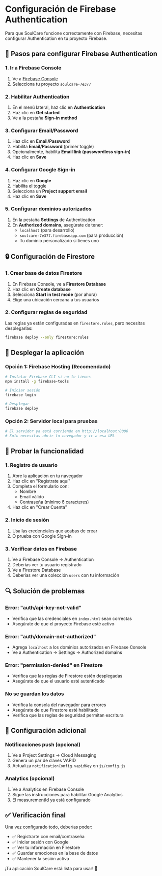 # Configuración de Firebase Authentication

Para que SoulCare funcione correctamente con Firebase, necesitas configurar Authentication en tu proyecto Firebase.

## 🔧 Pasos para configurar Firebase Authentication

### 1. Ir a Firebase Console
1. Ve a [Firebase Console](https://console.firebase.google.com/)
2. Selecciona tu proyecto `soulcare-7e377`

### 2. Habilitar Authentication
1. En el menú lateral, haz clic en **Authentication**
2. Haz clic en **Get started**
3. Ve a la pestaña **Sign-in method**

### 3. Configurar Email/Password
1. Haz clic en **Email/Password**
2. Habilita **Email/Password** (primer toggle)
3. Opcionalmente, habilita **Email link (passwordless sign-in)**
4. Haz clic en **Save**

### 4. Configurar Google Sign-in
1. Haz clic en **Google**
2. Habilita el toggle
3. Selecciona un **Project support email**
4. Haz clic en **Save**

### 5. Configurar dominios autorizados
1. En la pestaña **Settings** de Authentication
2. En **Authorized domains**, asegúrate de tener:
   - `localhost` (para desarrollo)
   - `soulcare-7e377.firebaseapp.com` (para producción)
   - Tu dominio personalizado si tienes uno

## 🔒 Configuración de Firestore

### 1. Crear base de datos Firestore
1. En Firebase Console, ve a **Firestore Database**
2. Haz clic en **Create database**
3. Selecciona **Start in test mode** (por ahora)
4. Elige una ubicación cercana a tus usuarios

### 2. Configurar reglas de seguridad
Las reglas ya están configuradas en `firestore.rules`, pero necesitas desplegarlas:

```bash
firebase deploy --only firestore:rules
```

## 🚀 Desplegar la aplicación

### Opción 1: Firebase Hosting (Recomendado)
```bash
# Instalar Firebase CLI si no lo tienes
npm install -g firebase-tools

# Iniciar sesión
firebase login

# Desplegar
firebase deploy
```

### Opción 2: Servidor local para pruebas
```bash
# El servidor ya está corriendo en http://localhost:8000
# Solo necesitas abrir tu navegador y ir a esa URL
```

## 🧪 Probar la funcionalidad

### 1. Registro de usuario
1. Abre la aplicación en tu navegador
2. Haz clic en "Regístrate aquí"
3. Completa el formulario con:
   - Nombre
   - Email válido
   - Contraseña (mínimo 6 caracteres)
4. Haz clic en "Crear Cuenta"

### 2. Inicio de sesión
1. Usa las credenciales que acabas de crear
2. O prueba con Google Sign-in

### 3. Verificar datos en Firebase
1. Ve a Firebase Console → Authentication
2. Deberías ver tu usuario registrado
3. Ve a Firestore Database
4. Deberías ver una colección `users` con tu información

## 🔍 Solución de problemas

### Error: "auth/api-key-not-valid"
- Verifica que las credenciales en `index.html` sean correctas
- Asegúrate de que el proyecto Firebase esté activo

### Error: "auth/domain-not-authorized"
- Agrega `localhost` a los dominios autorizados en Firebase Console
- Ve a Authentication → Settings → Authorized domains

### Error: "permission-denied" en Firestore
- Verifica que las reglas de Firestore estén desplegadas
- Asegúrate de que el usuario esté autenticado

### No se guardan los datos
- Verifica la consola del navegador para errores
- Asegúrate de que Firestore esté habilitado
- Verifica que las reglas de seguridad permitan escritura

## 📱 Configuración adicional

### Notificaciones push (opcional)
1. Ve a Project Settings → Cloud Messaging
2. Genera un par de claves VAPID
3. Actualiza `notificationConfig.vapidKey` en `js/config.js`

### Analytics (opcional)
1. Ve a Analytics en Firebase Console
2. Sigue las instrucciones para habilitar Google Analytics
3. El measurementId ya está configurado

## ✅ Verificación final

Una vez configurado todo, deberías poder:
- ✅ Registrarte con email/contraseña
- ✅ Iniciar sesión con Google
- ✅ Ver tu información en Firestore
- ✅ Guardar emociones en la base de datos
- ✅ Mantener la sesión activa

¡Tu aplicación SoulCare está lista para usar! 🎉
